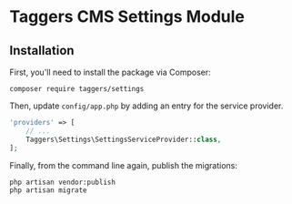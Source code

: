 # Taggers CMS Settings Module

## Installation

First, you'll need to install the package via Composer:

```shell
composer require taggers/settings
```

Then, update `config/app.php` by adding an entry for the service provider.

```php
'providers' => [
    // ...
    Taggers\Settings\SettingsServiceProvider::class,
];
```

Finally, from the command line again, publish the migrations:

```shell
php artisan vendor:publish
php artisan migrate
```